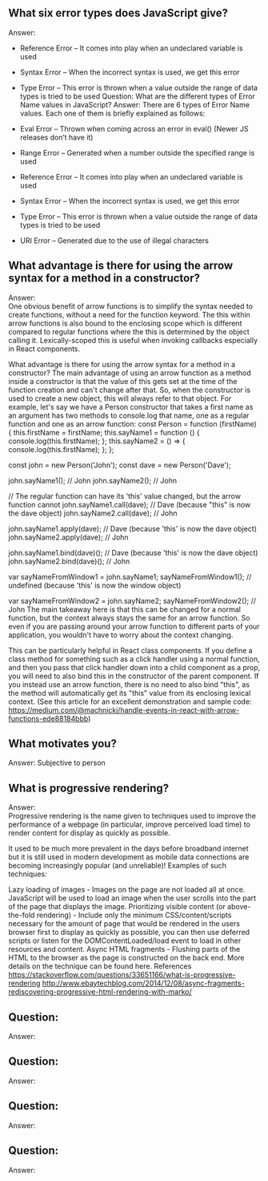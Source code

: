 ## What six error types does JavaScript give?
Answer:   
* Reference Error – It comes into play when an undeclared variable is used
* Syntax Error – When the incorrect syntax is used, we get this error
* Type Error – This error is thrown when a value outside the range of data types is tried to be used
Question: What are the different types of Error Name values in JavaScript?
Answer: There are 6 types of Error Name values. Each one of them is briefly explained as follows:

* Eval Error – Thrown when coming across an error in eval() (Newer JS releases don’t have it)
* Range Error – Generated when a number outside the specified range is used
* Reference Error – It comes into play when an undeclared variable is used
* Syntax Error – When the incorrect syntax is used, we get this error
* Type Error – This error is thrown when a value outside the range of data types is tried to be used
* URI Error – Generated due to the use of illegal characters


## What advantage is there for using the arrow syntax for a method in a constructor?
Answer:   
One obvious benefit of arrow functions is to simplify the syntax needed to create functions, without a need for the function keyword. The this within arrow functions is also bound to the enclosing scope which is different compared to regular functions where the this is determined by the object calling it. Lexically-scoped this is useful when invoking callbacks especially in React components.

What advantage is there for using the arrow syntax for a method in a constructor?
The main advantage of using an arrow function as a method inside a constructor is that the value of this gets set at the time of the function creation and can't change after that. So, when the constructor is used to create a new object, this will always refer to that object. For example, let's say we have a Person constructor that takes a first name as an argument has two methods to console.log that name, one as a regular function and one as an arrow function:
const Person = function (firstName) {
  this.firstName = firstName;
  this.sayName1 = function () {
    console.log(this.firstName);
  };
  this.sayName2 = () => {
    console.log(this.firstName);
  };
};

const john = new Person('John');
const dave = new Person('Dave');

john.sayName1(); // John
john.sayName2(); // John

// The regular function can have its 'this' value changed, but the arrow function cannot
john.sayName1.call(dave); // Dave (because "this" is now the dave object)
john.sayName2.call(dave); // John

john.sayName1.apply(dave); // Dave (because 'this' is now the dave object)
john.sayName2.apply(dave); // John

john.sayName1.bind(dave)(); // Dave (because 'this' is now the dave object)
john.sayName2.bind(dave)(); // John

var sayNameFromWindow1 = john.sayName1;
sayNameFromWindow1(); // undefined (because 'this' is now the window object)

var sayNameFromWindow2 = john.sayName2;
sayNameFromWindow2(); // John
The main takeaway here is that this can be changed for a normal function, but the context always stays the same for an arrow function. So even if you are passing around your arrow function to different parts of your application, you wouldn't have to worry about the context changing.

This can be particularly helpful in React class components. If you define a class method for something such as a click handler using a normal function, and then you pass that click handler down into a child component as a prop, you will need to also bind this in the constructor of the parent component. If you instead use an arrow function, there is no need to also bind "this", as the method will automatically get its "this" value from its enclosing lexical context. (See this article for an excellent demonstration and sample code: https://medium.com/@machnicki/handle-events-in-react-with-arrow-functions-ede88184bbb)


## What motivates you?
Answer:   Subjective to person

## What is progressive rendering?
Answer:   
Progressive rendering is the name given to techniques used to improve the performance of a webpage (in particular, improve perceived load time) to render content for display as quickly as possible.

It used to be much more prevalent in the days before broadband internet but it is still used in modern development as mobile data connections are becoming increasingly popular (and unreliable)!
Examples of such techniques:

Lazy loading of images - Images on the page are not loaded all at once. JavaScript will be used to load an image when the user scrolls into the part of the page that displays the image.
Prioritizing visible content (or above-the-fold rendering) - Include only the minimum CSS/content/scripts necessary for the amount of page that would be rendered in the users browser first to display as quickly as possible, you can then use deferred scripts or listen for the DOMContentLoaded/load event to load in other resources and content.
Async HTML fragments - Flushing parts of the HTML to the browser as the page is constructed on the back end. More details on the technique can be found here.
References
https://stackoverflow.com/questions/33651166/what-is-progressive-rendering
http://www.ebaytechblog.com/2014/12/08/async-fragments-rediscovering-progressive-html-rendering-with-marko/


## Question:
Answer:   


## Question:
Answer:   


## Question:
Answer:   


## Question:
Answer:   
